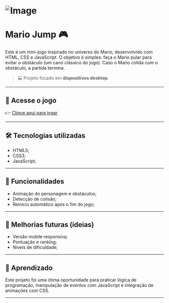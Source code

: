 ![Image](https://github.com/user-attachments/assets/119ffcc9-51fe-47c5-a863-06b290a961ca)
=======
# Mario Jump 🎮

Este é um mini-jogo inspirado no universo do Mario, desenvolvido com HTML, CSS e JavaScript. O objetivo é simples: faça o Mario pular para evitar o obstáculo (um cano clássico do jogo). Caso o Mario colida com o obstáculo, a partida termina.

> 💻 Projeto focado em **dispositivos desktop**.

---

## 🔗 Acesse o jogo

👉 [Clique aqui para jogar](https://jaqueline-gotardi.github.io/mario-jump/paginadejogar.html)

---

## 🛠️ Tecnologias utilizadas

- HTML5;
- CSS3;
- JavaScript;

---

## 📌 Funcionalidades

- Animação do personagem e obstáculos;
- Detecção de colisão;
- Reinício automático após o fim do jogo;

---

## 🚀 Melhorias futuras (ideias)

- Versão mobile responsiva;
- Pontuação e ranking;
- Níveis de dificuldade;

---

## 🧠 Aprendizado

Este projeto foi uma ótima oportunidade para praticar lógica de programação, manipulação de eventos com JavaScript e integração de animações com CSS.

---
